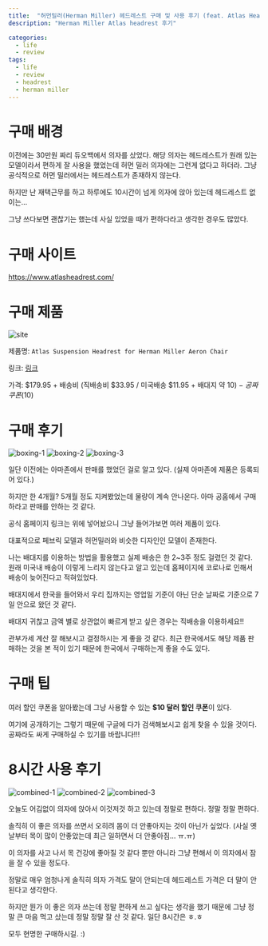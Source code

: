 ```yaml
---
title:  "허먼밀러(Herman Miller) 헤드레스트 구매 및 사용 후기 (feat. Atlas Headrest)"
description: "Herman Miller Atlas headrest 후기"

categories:
  - life
  - review
tags:
  - life
  - review
  - headrest
  - herman miller
---
```


# 구매 배경
이전에는 30만원 짜리 듀오백에서 의자를 샀었다. 해당 의자는 헤드레스트가 원래 있는 모델이라서 편하게 잘 사용을 했었는데 허먼 밀러 의자에는 그런게 없다고 하더라. 그냥 공식적으로 허먼 밀러에서는 헤드레스트가 존재하지 않는다.

하지만 난 재택근무를 하고 하루에도 10시간이 넘게 의자에 앉아 있는데 헤드레스트 없이는... 

그냥 쓰다보면 괜찮기는 했는데 사실 있었을 때가 편하다라고 생각한 경우도 많았다.

# 구매 사이트
https://www.atlasheadrest.com/

# 구매 제품
![site](/assets/images/2021-01-02-atlas-headrest/site.png)

제품명: `Atlas Suspension Headrest for Herman Miller Aeron Chair`

링크: [링크](https://www.atlasheadrest.com/store/Atlas-Suspension-Headrest-for-Herman-Miller-Aeron-Chair-p169026810)

가격: $179.95 + 배송비 (직배송비 $33.95 / 미국배송 $11.95 + 배대지 약 $10) - 공짜 쿠폰 ($10)

# 구매 후기
![boxing-1](/assets/images/2021-01-02-atlas-headrest/boxing-1.jpg)
![boxing-2](/assets/images/2021-01-02-atlas-headrest/boxing-2.jpg)
![boxing-3](/assets/images/2021-01-02-atlas-headrest/boxing-3.jpg)

일단 이전에는 아마존에서 판매를 했었던 걸로 알고 있다. (실제 아마존에 제품은 등록되어 있다.) 

하지만 한 4개월? 5개월 정도 지켜봤었는데 물량이 계속 안나온다. 아마 공홈에서 구매하라고 판매를 안하는 것 같다.

공식 홈페이지 링크는 위에 넣어놨으니 그냥 들어가보면 여러 제품이 있다.

대표적으로 페브릭 모델과 허먼밀러와 비슷한 디자인인 모델이 존재한다.

나는 배대지를 이용하는 방법을 활용했고 실제 배송은 한 2~3주 정도 걸렸던 것 같다. 원래 미국내 배송이 이렇게 느리지 않는다고 알고 있는데 홈페이지에 코로나로 인해서 배송이 늦어진다고 적혀있었다.

배대지에서 한국을 들어와서 우리 집까지는 영업일 기준이 아닌 단순 날짜로 기준으로 7일 안으로 왔던 것 같다.

배대지 귀찮고 금액 별로 상관없이 빠르게 받고 싶은 경우는 직배송을 이용하세요!! 

관부가세 계산 잘 해보시고 결정하시는 게 좋을 것 같다. 최근 한국에서도 해당 제품 판매하는 것을 본 적이 있기 때문에 한국에서 구매하는게 좋을 수도 있다.

# 구매 팁
여러 할인 쿠폰을 알아봤는데 그냥 사용할 수 있는 **$10 달러 할인 쿠폰**이 있다. 

여기에 공개하기는 그렇기 때문에 구글에 다가 검색해보시고 쉽게 찾을 수 있을 것이다. 공짜라도 싸게 구매하실 수 있기를 바랍니다!!!

# 8시간 사용 후기
![combined-1](/assets/images/2021-01-02-atlas-headrest/combined-1.jpg)
![combined-2](/assets/images/2021-01-02-atlas-headrest/combined-2.jpg)
![combined-3](/assets/images/2021-01-02-atlas-headrest/combined-3.jpg)

오늘도 어김없이 의자에 앉아서 이것저것 하고 있는데 정말로 편하다. 정말 정말 편하다.

솔직히 이 좋은 의자를 쓰면서 오히려 몸이 더 안좋아지는 것이 아닌가 싶었다. (사실 옛날부터 목이 많이 안좋았는데 최근 일하면서 더 안좋아짐... ㅠ.ㅠ)

이 의자를 사고 나서 목 건강에 좋아질 것 같다 뿐만 아니라 그냥 편해서 이 의자에서 잠을 잘 수 있을 정도다.

정말로 매우 엄청나게 솔직히 의자 가격도 말이 안되는데 헤드레스트 가격은 더 말이 안된다고 생각한다.

하지만 뭔가 이 좋은 의자 쓰는데 정말 편하게 쓰고 싶다는 생각을 했기 때문에 그냥 정말 큰 마음 먹고 샀는데 정말 정말 잘 산 것 같다. 일단 8시간은 ㅎ.ㅎ

모두 현명한 구매하시길. :) 
